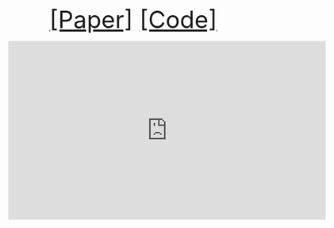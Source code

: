 <p align="center">
    <font size="7">
        <a href="https://arxiv.org/abs/1907.01108">[Paper]</a>
        <a href="https://github.com/chahuja/language2pose">[Code]</a>
    </font>
</p>
 
<p align="center">
    <iframe width="640" height="360" src="https://www.youtube.com/embed/zfllpcBlAVI" frameborder="0" allow="accelerometer; autoplay; encrypted-media; gyroscope; picture-in-picture" allowfullscreen></iframe>
</p>
